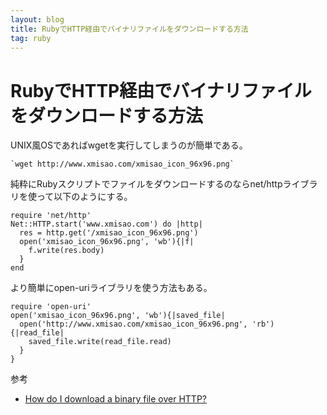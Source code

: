 ```yaml
---
layout: blog
title: RubyでHTTP経由でバイナリファイルをダウンロードする方法
tag: ruby
---
```


# RubyでHTTP経由でバイナリファイルをダウンロードする方法

UNIX風OSであればwgetを実行してしまうのが簡単である。

~~~~
`wget http://www.xmisao.com/xmisao_icon_96x96.png`
~~~~

純粋にRubyスクリプトでファイルをダウンロードするのならnet/httpライブラリを使って以下のようにする。

~~~~
require 'net/http'
Net::HTTP.start('www.xmisao.com') do |http|
  res = http.get('/xmisao_icon_96x96.png')
  open('xmisao_icon_96x96.png', 'wb'){|f|
    f.write(res.body)
  }
end
~~~~

より簡単にopen-uriライブラリを使う方法もある。

~~~~
require 'open-uri'
open('xmisao_icon_96x96.png', 'wb'){|saved_file|
  open('http://www.xmisao.com/xmisao_icon_96x96.png', 'rb'){|read_file|
    saved_file.write(read_file.read)
  }
}
~~~~

参考

- [How do I download a binary file over HTTP?](http://stackoverflow.com/questions/2263540/how-do-i-download-a-binary-file-over-http)
